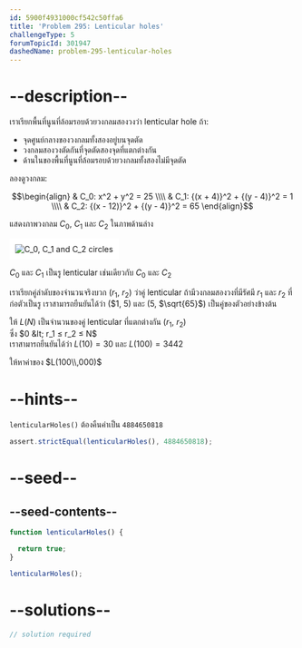 ```yaml
---
id: 5900f4931000cf542c50ffa6
title: 'Problem 295: Lenticular holes'
challengeType: 5
forumTopicId: 301947
dashedName: problem-295-lenticular-holes
---
```


# --description--

เราเรียกพื้นที่นูนที่ล้อมรอบด้วยวงกลมสองวงว่า lenticular hole ถ้า:

- จุดศูนย์กลางของวงกลมทั้งสองอยู่บนจุดตัด
- วงกลมสองวงตัดกันที่จุดตัดสองจุดที่แตกต่างกัน
- ด้านในของพื้นที่นูนที่ล้อมรอบด้วยวงกลมทั้งสองไม่มีจุดตัด

ลองดูวงกลม:

$$\begin{align}
  & C_0: x^2 + y^2 = 25 \\\\
  & C_1: {(x + 4)}^2 + {(y - 4)}^2 = 1 \\\\
  & C_2: {(x - 12)}^2 + {(y - 4)}^2 = 65
\end{align}$$

แสดงภาพวงกลม $C_0$, $C_1$ และ $C_2$ ในภาพด้านล่าง

<img class="img-responsive center-block" alt="C_0, C_1 and C_2 circles" src="https://cdn.freecodecamp.org/curriculum/project-euler/lenticular-holes.gif" style="background-color: white; padding: 10px;">

$C_0$ และ $C_1$ เป็นรู lenticular เช่นเดียวกับ $C_0$ และ $C_2$

เราเรียกคู่ลำดับของจำนวนจริงบวก ($r_1$, $r_2$) ว่าคู่ lenticular  ถ้ามีวงกลมสองวงที่มีรัศมี $r_1$ และ $r_2$ ที่ก่อตัวเป็นรู เราสามารถยืนยันได้ว่า ($$1$, $5$) และ ($5$, $\sqrt{65}$) เป็นคู่ของตัวอย่างข้างต้น

ให้ $L(N)$ เป็นจำนวนของคู่ lenticular ที่แตกต่างกัน ($r_1$, $r_2$)  
ซึ่ง $0 &lt; r_1 ≤ r_2 ≤ N$  
เราสามารถยืนยันได้ว่า $L(10) = 30$ และ $L(100) = 3442$

ให้หาค่าของ $L(100\\,000)$

# --hints--

`lenticularHoles()` ต้องคืนค่าเป็น `4884650818`

```js
assert.strictEqual(lenticularHoles(), 4884650818);
```

# --seed--

## --seed-contents--

```js
function lenticularHoles() {

  return true;
}

lenticularHoles();
```

# --solutions--

```js
// solution required
```
